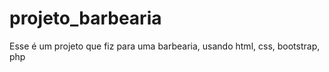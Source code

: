 # projeto_barbearia
 Esse é um projeto que fiz para uma barbearia, usando html, css, bootstrap, php
